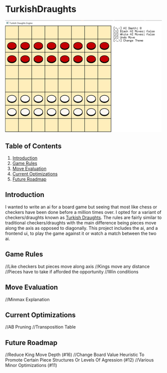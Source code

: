 # TurkishDraughts

![](docs/preview.png)

## Table of Contents
1. [Introduction](#introduction)
2. [Game Rules](#game-rules)
3. [Move Evaluation](#move-evaluation)
4. [Current Optimizations](#current-optimizations)
5. [Future Roadmap](#future-roadmap)

## Introduction

I wanted to write an ai for a board game but seeing that most like chess or checkers have been done before a million times over. I opted for a variant of checkers/draughts known as [Turkish Draughts](https://en.wikipedia.org/wiki/Turkish_draughts). The rules are fairly similar to traditional checkers/draughts with the main difference being pieces move along the axis as opposed to diagonally. This project includes the ai, and a frontend ui, to play the game against it or watch a match between the two ai.

## Game Rules

//Like checkers but pieces move along axis
//Kings move any distance 
//Pieces have to take if afforded the opportunity
//Win conditions

## Move Evaluation

//Minmax Explanation

## Current Optimizations

//AB Pruning
//Transposition Table

## Future Roadmap

//Reduce King Move Depth (#16)
//Change Board Value Heuristic To Promote Certain Piece Structures Or Levels Of Agression (#12)
//Various Minor Optimizations (#11)